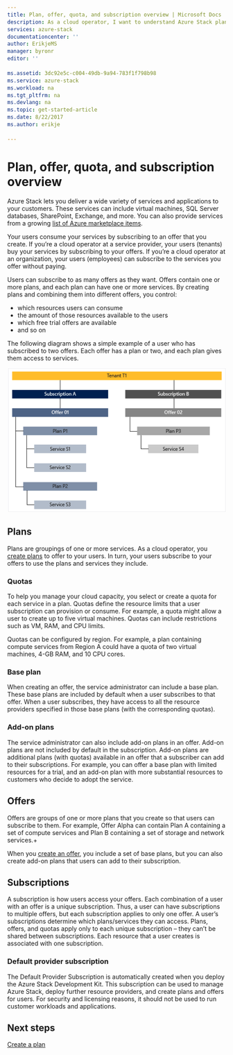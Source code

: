 ```yaml
---
title: Plan, offer, quota, and subscription overview | Microsoft Docs
description: As a cloud operator, I want to understand Azure Stack plans, offers, quotas, and subscriptions.
services: azure-stack
documentationcenter: ''
author: ErikjeMS
manager: byronr
editor: ''

ms.assetid: 3dc92e5c-c004-49db-9a94-783f1f798b98
ms.service: azure-stack
ms.workload: na
ms.tgt_pltfrm: na
ms.devlang: na
ms.topic: get-started-article
ms.date: 8/22/2017
ms.author: erikje

---
```

# Plan, offer, quota, and subscription overview

Azure Stack lets you deliver a wide variety of services and applications to your customers. These services can include virtual machines, SQL Server databases, SharePoint, Exchange, and more. You can also provide services from a growing [list of Azure marketplace items](azure-stack-marketplace-azure-items.md).

Your users consume your services by subscribing to an offer that you create. If you’re a cloud operator at a service provider, your users (tenants) buy your services by subscribing to your offers. If you’re a cloud operator at an organization, your users (employees) can subscribe to the services you offer without paying.

Users can subscribe to as many offers as they want. Offers contain one or more plans, and each plan can have one or more services. By creating plans and combining them into different offers, you control:
- which resources users can consume
- the amount of those resources available to the users
- which free trial offers are available
- and so on

The following diagram shows a simple example of a user who has subscribed to two offers. Each offer has a plan or two, and each plan gives them access to services.

![](media/azure-stack-key-features/image4.png)

## Plans

Plans are groupings of one or more services. As a cloud operator, you [create plans](azure-stack-create-plan.md) to offer to your users. In turn, your users subscribe to your offers to use the plans and services they include.

### Quotas

To help you manage your cloud capacity, you select or create a quota for each service in a plan. Quotas define the resource limits that a user subscription can provision or consume. For example, a quota might allow a user to create up to five virtual machines. Quotas can include restrictions such as VM, RAM, and CPU limits.

Quotas can be configured by region. For example, a plan containing compute services from Region A could have a quota of two virtual machines, 4-GB RAM, and 10 CPU cores.

### Base plan

When creating an offer, the service administrator can include a base plan. These base plans are included by default when a user subscribes to that offer. When a user subscribes, they have access to all the resource providers specified in those base plans (with the corresponding quotas).

### Add-on plans

The service administrator can also include add-on plans in an offer. Add-on plans are not included by default in the subscription. Add-on plans are additional plans (with quotas) available in an offer that a subscriber can add to their subscriptions. For example, you can offer a base plan with limited resources for a trial, and an add-on plan with more substantial resources to customers who decide to adopt the service.

## Offers

Offers are groups of one or more plans that you create so that users can subscribe to them. For example, Offer Alpha can contain Plan A containing a set of compute services and Plan B containing a set of storage and network services.+ 

When you [create an offer](azure-stack-create-offer.md), you include a set of base plans, but you can also create add-on plans that users can add to their subscription.


## Subscriptions

A subscription is how users access your offers. Each combination of a user with an offer is a unique subscription. Thus, a user can have subscriptions to multiple offers, but each subscription applies to only one offer. A user’s subscriptions determine which plans/services they can access. Plans, offers, and quotas apply only to each unique subscription – they can’t be shared between subscriptions. Each resource that a user creates is associated with one subscription.


### Default provider subscription

The Default Provider Subscription is automatically created when you deploy the Azure Stack Development Kit. This subscription can be used to manage Azure Stack, deploy further resource providers, and create plans and offers for users. For security and licensing reasons, it should not be used to run customer workloads and applications. 

## Next steps

[Create a plan](azure-stack-create-plan.md)
